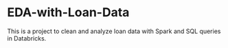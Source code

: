 # EDA-with-Loan-Data
This is a project to clean and analyze loan data with Spark and SQL queries in Databricks.
